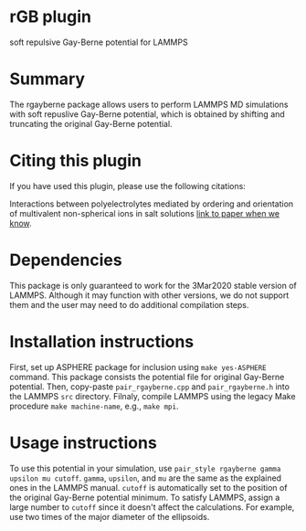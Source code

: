 # rGB plugin
soft repulsive Gay-Berne potential for LAMMPS

# Summary

The rgayberne package allows users to perform LAMMPS MD simulations with soft repuslive Gay-Berne potential, which is obtained by shifting and truncating the original Gay-Berne potential.

# Citing this plugin

If you have used this plugin, please use the following citations:

Interactions between polyelectrolytes mediated by ordering and orientation of multivalent non-spherical ions in salt solutions [link to paper when we know]( 	
https://doi.org/10.48550/arXiv.2210.03492).

# Dependencies

This package is only guaranteed to work for the 3Mar2020 stable version of LAMMPS. Although it may function with other versions, we do not support them and the user may need to do additional compilation steps.

# Installation instructions

First, set up ASPHERE package for inclusion using `make yes-ASPHERE` command. This package consists the potential file for original Gay-Berne potential. Then, copy-paste `pair_rgayberne.cpp` and `pair_rgayberne.h` into the LAMMPS `src` directory. Filnaly, compile LAMMPS using the legacy Make procedure `make machine-name`, e.g., `make mpi`. 

# Usage instructions
To use this potential in your simulation, use `pair_style rgayberne gamma upsilon mu cutoff`. `gamma`, `upsilon`, and `mu` are the same as the explained ones in the LAMMPS manual. `cutoff` is automatically set to the position of the original Gay-Berne potential minimum. To satisfy LAMMPS, assign a large number to `cutoff` since it doesn't affect the calculations. For example, use two times of the major diameter of the ellipsoids. 


